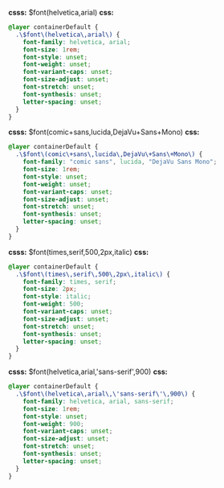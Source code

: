 **csss:** $font(helvetica,arial)
**css:**
```css
@layer containerDefault {
  .\$font\(helvetica\,arial\) {
    font-family: helvetica, arial;
    font-size: 1rem;
    font-style: unset;
    font-weight: unset;
    font-variant-caps: unset;
    font-size-adjust: unset;
    font-stretch: unset;
    font-synthesis: unset;
    letter-spacing: unset;
  }
}
```

**csss:** $font(comic+sans,lucida,DejaVu+Sans+Mono)
**css:**
```css
@layer containerDefault {
  .\$font\(comic\+sans\,lucida\,DejaVu\+Sans\+Mono\) {
    font-family: "comic sans", lucida, "DejaVu Sans Mono";
    font-size: 1rem;
    font-style: unset;
    font-weight: unset;
    font-variant-caps: unset;
    font-size-adjust: unset;
    font-stretch: unset;
    font-synthesis: unset;
    letter-spacing: unset;
  }
}
```

**csss:** $font(times,serif,500,2px,italic)
**css:**
```css
@layer containerDefault {
  .\$font\(times\,serif\,500\,2px\,italic\) {
    font-family: times, serif;
    font-size: 2px;
    font-style: italic;
    font-weight: 500;
    font-variant-caps: unset;
    font-size-adjust: unset;
    font-stretch: unset;
    font-synthesis: unset;
    letter-spacing: unset;
  }
}
```

**csss:** $font(helvetica,arial,'sans-serif',900)
**css:**
```css
@layer containerDefault {
  .\$font\(helvetica\,arial\,\'sans-serif\'\,900\) {
    font-family: helvetica, arial, sans-serif;
    font-size: 1rem;
    font-style: unset;
    font-weight: 900;
    font-variant-caps: unset;
    font-size-adjust: unset;
    font-stretch: unset;
    font-synthesis: unset;
    letter-spacing: unset;
  }
}
```